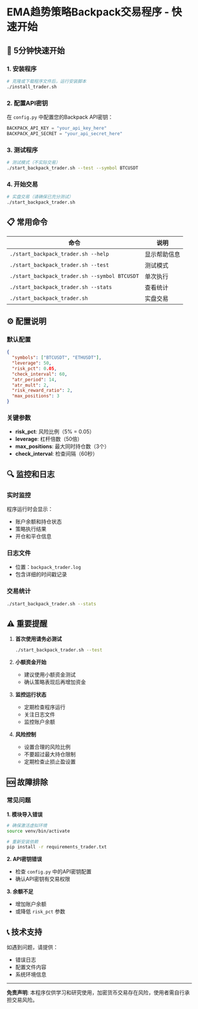 # EMA趋势策略Backpack交易程序 - 快速开始

## 🚀 5分钟快速开始

### 1. 安装程序
```bash
# 克隆或下载程序文件后，运行安装脚本
./install_trader.sh
```

### 2. 配置API密钥
在 `config.py` 中配置您的Backpack API密钥：
```python
BACKPACK_API_KEY = "your_api_key_here"
BACKPACK_API_SECRET = "your_api_secret_here"
```

### 3. 测试程序
```bash
# 测试模式（不实际交易）
./start_backpack_trader.sh --test --symbol BTCUSDT
```

### 4. 开始交易
```bash
# 实盘交易（请确保已充分测试）
./start_backpack_trader.sh
```

## 📋 常用命令

| 命令 | 说明 |
|------|------|
| `./start_backpack_trader.sh --help` | 显示帮助信息 |
| `./start_backpack_trader.sh --test` | 测试模式 |
| `./start_backpack_trader.sh --symbol BTCUSDT` | 单次执行 |
| `./start_backpack_trader.sh --stats` | 查看统计 |
| `./start_backpack_trader.sh` | 实盘交易 |

## ⚙️ 配置说明

### 默认配置
```json
{
  "symbols": ["BTCUSDT", "ETHUSDT"],
  "leverage": 50,
  "risk_pct": 0.05,
  "check_interval": 60,
  "atr_period": 14,
  "atr_mult": 2,
  "risk_reward_ratio": 2,
  "max_positions": 3
}
```

### 关键参数
- **risk_pct**: 风险比例（5% = 0.05）
- **leverage**: 杠杆倍数（50倍）
- **max_positions**: 最大同时持仓数（3个）
- **check_interval**: 检查间隔（60秒）

## 🔍 监控和日志

### 实时监控
程序运行时会显示：
- 账户余额和持仓状态
- 策略执行结果
- 开仓和平仓信息

### 日志文件
- 位置：`backpack_trader.log`
- 包含详细的时间戳记录

### 交易统计
```bash
./start_backpack_trader.sh --stats
```

## ⚠️ 重要提醒

1. **首次使用请务必测试**
   ```bash
   ./start_backpack_trader.sh --test
   ```

2. **小额资金开始**
   - 建议使用小额资金测试
   - 确认策略表现后再增加资金

3. **监控运行状态**
   - 定期检查程序运行
   - 关注日志文件
   - 监控账户余额

4. **风险控制**
   - 设置合理的风险比例
   - 不要超过最大持仓限制
   - 定期检查止损止盈设置

## 🆘 故障排除

### 常见问题

**1. 模块导入错误**
```bash
# 确保激活虚拟环境
source venv/bin/activate

# 重新安装依赖
pip install -r requirements_trader.txt
```

**2. API密钥错误**
- 检查 `config.py` 中的API密钥配置
- 确认API密钥有交易权限

**3. 余额不足**
- 增加账户余额
- 或降低 `risk_pct` 参数

## 📞 技术支持

如遇到问题，请提供：
- 错误日志
- 配置文件内容
- 系统环境信息

---

**免责声明**: 本程序仅供学习和研究使用，加密货币交易存在风险，使用者需自行承担交易风险。 